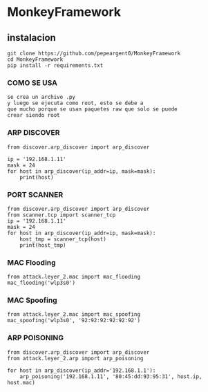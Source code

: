 # MonkeyFramework

## instalacion
```
git clone https://github.com/pepeargent0/MonkeyFramework
cd MonkeyFramework
pip install -r requirements.txt
```
### COMO SE USA
```
se crea un archivo .py
y luego se ejecuta como root, esto se debe a 
que mucho porque se usan paquetes raw que solo se puede 
crear siendo root
```

### ARP DISCOVER
```
from discover.arp_discover import arp_discover

ip = '192.168.1.11'
mask = 24
for host in arp_discover(ip_addr=ip, mask=mask):
    print(host)
```

### PORT SCANNER
```
from discover.arp_discover import arp_discover
from scanner.tcp import scanner_tcp
ip = '192.168.1.11'
mask = 24
for host in arp_discover(ip_addr=ip, mask=mask):
    host_tmp = scanner_tcp(host)
    print(host_tmp)
```


### MAC Flooding
```
from attack.leyer_2.mac import mac_flooding
mac_flooding('wlp3s0')
```
### MAC Spoofing
```
from attack.leyer_2.mac import mac_spoofing
mac_spoofing('wlp3s0', '92:92:92:92:92:92')
```

### ARP POISONING
```
from discover.arp_discover import arp_discover
from attack.leyer_2.arp import arp_poisoning

for host in arp_discover(ip_addr='192.168.1.1'):
    arp_poisoning('192.168.1.11', '80:45:dd:93:95:31', host.ip, host.mac)
```